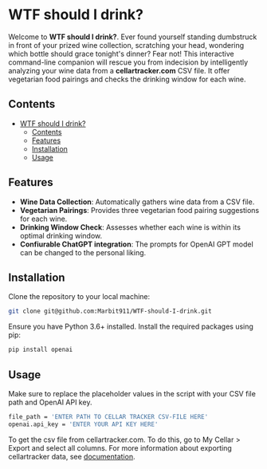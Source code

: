 # WTF should I drink?

Welcome to **WTF should I drink?**. Ever found yourself standing dumbstruck in front of your prized wine collection, scratching your head, wondering which bottle should grace tonight's dinner? Fear not! This interactive command-line companion will rescue you from indecision by intelligently analyzing your wine data from a **cellartracker.com** CSV file. It offer vegetarian food pairings and checks the drinking window for each wine. 

## Contents

- [WTF should I drink?](#wtf-should-i-drink)
  - [Contents](#contents)
  - [Features](#features)
  - [Installation](#installation)
  - [Usage](#usage)

## Features

- **Wine Data Collection**: Automatically gathers wine data from a CSV file.
- **Vegetarian Pairings**: Provides three vegetarian food pairing suggestions for each wine.
- **Drinking Window Check**: Assesses whether each wine is within its optimal drinking window.
- **Confiurable ChatGPT integration**: The prompts for OpenAI GPT model can be changed to the personal liking. 

## Installation

Clone the repository to your local machine:

```bash
git clone git@github.com:Marbit911/WTF-should-I-drink.git
```

Ensure you have Python 3.6+ installed. Install the required packages using pip:

```bash
pip install openai
```

## Usage
Make sure to replace the placeholder values in the script with your CSV file path and OpenAI API key.

```bash
file_path = 'ENTER PATH TO CELLAR TRACKER CSV-FILE HERE'
openai.api_key = 'ENTER YOUR API KEY HERE'
```

To get the csv file from cellartracker.com. To do this, go to My Cellar > Export and select all columns. 
For more information about exporting cellartracker data, see [documentation](https://support.cellartracker.com/article/29-exporting-data).
